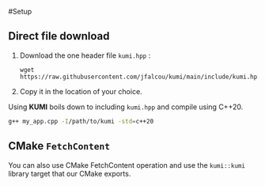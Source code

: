 #Setup

## Direct file download

1. Download the one header file `kumi.hpp` :
    ```
    wget https://raw.githubusercontent.com/jfalcou/kumi/main/include/kumi.hpp
    ```
2. Copy it in the location of your choice.

Using **KUMI** boils down to including `kumi.hpp` and compile using C++20.

``` bash
g++ my_app.cpp -I/path/to/kumi -std=c++20
```

## CMake `FetchContent`

You can also use CMake FetchContent operation and use the `kumi::kumi` library
target that our CMake exports.
